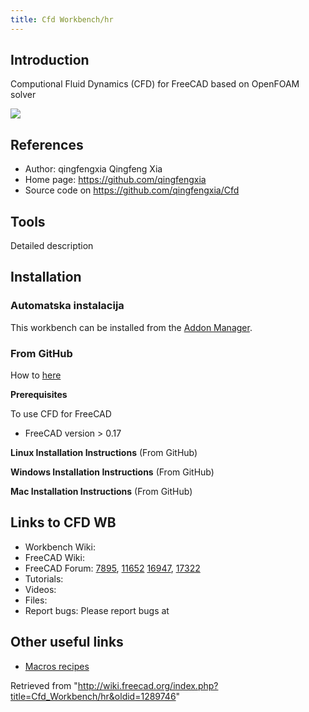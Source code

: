 ```yaml
---
title: Cfd Workbench/hr
---
```

## Introduction

Computional Fluid Dynamics (CFD) for FreeCAD based on OpenFOAM solver

![](/images/FreeCAD_CFDworkbench_screenshot.png)

## References

* Author: qingfengxia Qingfeng Xia
* Home page: <https://github.com/qingfengxia>
* Source code on <https://github.com/qingfengxia/Cfd>

## Tools

Detailed description

## Installation

### Automatska instalacija

This workbench can be installed from the [Addon Manager](/Std_AddonMgr "Std AddonMgr").

### From GitHub

How to [here](https://github.com/qingfengxia/Cfd)

**Prerequisites**

To use CFD for FreeCAD

* FreeCAD version > 0.17

**Linux Installation Instructions** (From GitHub)

**Windows Installation Instructions** (From GitHub)

**Mac Installation Instructions** (From GitHub)

## Links to CFD WB

* Workbench Wiki:
* FreeCAD Wiki:
* FreeCAD Forum: [7895](http://forum.freecadweb.org/viewtopic.php?f=24&t=7895), [11652](http://forum.freecadweb.org/viewtopic.php?t=11652) [16947](http://forum.freecadweb.org/viewtopic.php?t=16947), [17322](http://forum.freecadweb.org/viewtopic.php?t=17322)
* Tutorials:
* Videos:
* Files:
* Report bugs: Please report bugs at

## Other useful links

* [Macros recipes](/Macros_recipes "Macros recipes")

Retrieved from "<http://wiki.freecad.org/index.php?title=Cfd_Workbench/hr&oldid=1289746>"
